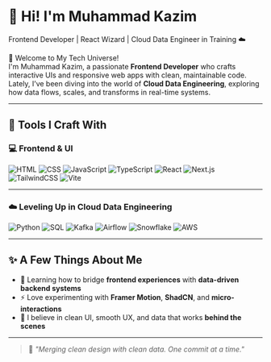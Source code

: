 # 🚀 Hi! I'm Muhammad Kazim  
Frontend Developer | React Wizard | Cloud Data Engineer in Training ☁️  

👋 Welcome to My Tech Universe!  
I'm Muhammad Kazim, a passionate **Frontend Developer** who crafts interactive UIs and responsive web apps with clean, maintainable code. Lately, I’ve been diving into the world of **Cloud Data Engineering**, exploring how data flows, scales, and transforms in real-time systems.  

---

## 🧰 Tools I Craft With

### 💻 Frontend & UI
![HTML](https://img.shields.io/badge/HTML5-E34F26?style=for-the-badge&logo=html5&logoColor=white)
![CSS](https://img.shields.io/badge/CSS3-1572B6?style=for-the-badge&logo=css3&logoColor=white)
![JavaScript](https://img.shields.io/badge/JavaScript-F7DF1E?style=for-the-badge&logo=javascript&logoColor=black)
![TypeScript](https://img.shields.io/badge/TypeScript-3178C6?style=for-the-badge&logo=typescript&logoColor=white)
![React](https://img.shields.io/badge/React-20232A?style=for-the-badge&logo=react&logoColor=61DAFB)
![Next.js](https://img.shields.io/badge/Next.js-000000?style=for-the-badge&logo=nextdotjs&logoColor=white)
![TailwindCSS](https://img.shields.io/badge/Tailwind-06B6D4?style=for-the-badge&logo=tailwindcss&logoColor=white)
![Vite](https://img.shields.io/badge/Vite-646CFF?style=for-the-badge&logo=vite&logoColor=white)

---

### ☁️ Leveling Up in Cloud Data Engineering
![Python](https://img.shields.io/badge/Python-3776AB?style=for-the-badge&logo=python&logoColor=white)
![SQL](https://img.shields.io/badge/SQL-4479A1?style=for-the-badge&logo=mysql&logoColor=white)
![Kafka](https://img.shields.io/badge/Kafka-231F20?style=for-the-badge&logo=apache-kafka&logoColor=white)
![Airflow](https://img.shields.io/badge/Airflow-017CEE?style=for-the-badge&logo=apache-airflow&logoColor=white)
![Snowflake](https://img.shields.io/badge/Snowflake-56B9EB?style=for-the-badge&logo=snowflake&logoColor=white)
![AWS](https://img.shields.io/badge/AWS-232F3E?style=for-the-badge&logo=amazon-aws&logoColor=white)

---

## ✨ A Few Things About Me
- 🧠 Learning how to bridge **frontend experiences** with **data-driven backend systems**  
- ⚡ Love experimenting with **Framer Motion**, **ShadCN**, and **micro-interactions**  
- 🎯 I believe in clean UI, smooth UX, and data that works **behind the scenes**  

---

> 💬 *"Merging clean design with clean data. One commit at a time."*

